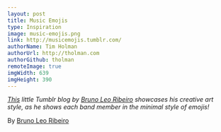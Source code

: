 ```yaml
---
layout: post
title: Music Emojis
type: Inspiration
image: music-emojis.png
link: http://musicemojis.tumblr.com/
authorName: Tim Holman
authorUrl: http://tholman.com
authorGithub: tholman
remoteImage: true
imgWidth: 639
imgHeight: 390
---
```


_[This](http://musicemojis.tumblr.com) little Tumblr blog by [Bruno Leo Ribeiro](http://www.brunoleoribeiro.com/#kauko-home) showcases his creative art style, as he shows each band member in the minimal style of emojis!_

By [Bruno Leo Ribeiro](http://www.brunoleoribeiro.com/#kauko-home)
